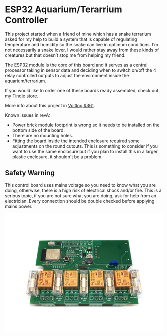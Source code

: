 # ESP32 Aquarium/Terarrium Controller

This project started when a friend of mine which has a snake terrarium asked for my help to build a system that is capable of regulating temperature and humidity so the snake can live in optimum conditions. I’m not necessarily a snake lover, I would rather stay away from these kinds of creatures but that doesn’t stop me from helping my friend.

The ESP32 module is the core of this board and it serves as a central processor taking in sensor data and deciding when to switch on/off the 4 relay controlled outputs to adjust the environment inside the aquarium/terrarium.

If you would like to order one of these boards ready assembled, check out my [Tindie store](https://www.tindie.com/products/voltlog/esp32-aquarium-terrarium-controller/).

More info about this project in [Voltlog #361](https://youtu.be/Hlmbx2yu9M0).

Known issues in revA:
- Power brick module footprint is wrong so it needs to be installed on the bottom side of the board. 
- There are no mounting holes.
- Fitting the board inside the intended enclosure required some adjustments on the round cutouts. This is something to consider if you want to use the same enclosure but if you plan to install this in a larger plastic enclosure, it shouldn't be a problem.

## Safety Warning
This control board uses mains voltage so you need to know what you are doing, otherwise, there is a high risk of electrical shock and/or fire. This is a serious topic, if you are not sure what you are doing, ask for help from an electrician. Every connection should be double checked before applying mains power.

![Image of the assembled PCB](voltlog-aquarium-ctrl.jpg)
